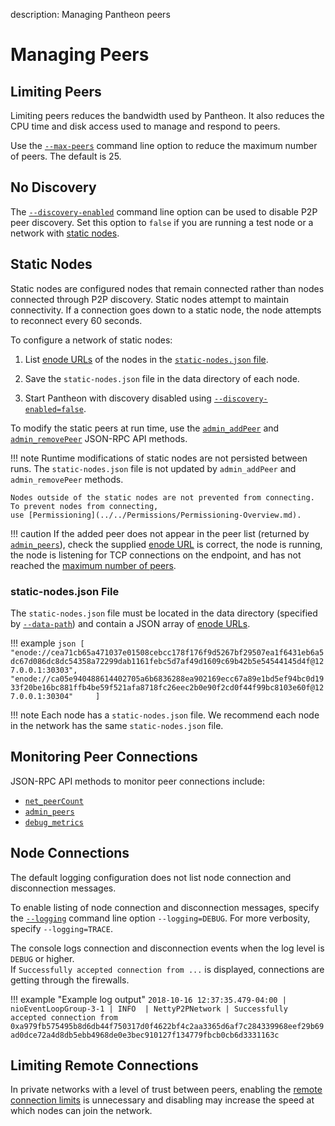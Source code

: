 description: Managing Pantheon peers 
<!--- END of page meta data -->

# Managing Peers 
 
## Limiting Peers

Limiting peers reduces the bandwidth used by Pantheon. It also reduces the CPU time and disk access 
used to manage and respond to peers.  
 
Use the [`--max-peers`](../../Reference/Pantheon-CLI-Syntax.md#max-peers) command line option to reduce 
the maximum number of peers. The default is 25.

## No Discovery

The [`--discovery-enabled`](../../Reference/Pantheon-CLI-Syntax.md#discovery-enabled) command line option 
can be used to disable P2P peer discovery.
Set this option to `false` if you are running a test node or a network with [static nodes](#static-nodes).

## Static Nodes

Static nodes are configured nodes that remain connected rather than nodes connected through P2P discovery. 
Static nodes attempt to maintain connectivity. If a connection goes down to a static node, 
the node attempts to reconnect every 60 seconds.

To configure a network of static nodes: 

1. List [enode URLs](../Node-Keys.md#enode-url) of the nodes in the [`static-nodes.json` file](#static-nodesjson-file).

1. Save the `static-nodes.json` file in the data directory of each node. 

1. Start Pantheon with discovery disabled using [`--discovery-enabled=false`](../../Reference/Pantheon-CLI-Syntax.md#discovery-enabled).   

To modify the static peers at run time, use the [`admin_addPeer`](../../Reference/Pantheon-API-Methods.md#admin_addpeer) 
and [`admin_removePeer`](../../Reference/Pantheon-API-Methods.md#admin_removepeer) JSON-RPC API methods. 

!!! note
    Runtime modifications of static nodes are not persisted between runs. The `static-nodes.json` file
    is not updated by `admin_addPeer` and `admin_removePeer` methods. 
    
    Nodes outside of the static nodes are not prevented from connecting.  To prevent nodes from connecting,
    use [Permissioning](../../Permissions/Permissioning-Overview.md). 
    
!!! caution 
    If the added peer does not appear in the peer list (returned by [`admin_peers`](../../Reference/Pantheon-API-Methods.md#admin_peers)),
    check the supplied [enode URL](../Node-Keys.md#enode-url) is correct, the node is running, the node is listening for 
    TCP connections on the endpoint, and has not reached the [maximum number of peers](#limiting-peers).
    
### static-nodes.json File

The `static-nodes.json` file must be located in the data directory (specified by [`--data-path`](../../Reference/Pantheon-CLI-Syntax.md#data-path))
and contain a JSON array of [enode URLs](../Node-Keys.md#enode-url).

!!! example 
    ```json
    [
    "enode://cea71cb65a471037e01508cebcc178f176f9d5267bf29507ea1f6431eb6a5dc67d086dc8dc54358a72299dab1161febc5d7af49d1609c69b42b5e54544145d4f@127.0.0.1:30303",
    "enode://ca05e940488614402705a6b6836288ea902169ecc67a89e1bd5ef94bc0d1933f20be16bc881ffb4be59f521afa8718fc26eec2b0e90f2cd0f44f99bc8103e60f@127.0.0.1:30304"    
    ]
    ``` 

!!! note
    Each node has a `static-nodes.json` file. We recommend each node in the network has the same `static-nodes.json` file. 

## Monitoring Peer Connections

JSON-RPC API methods to monitor peer connections include: 

* [`net_peerCount`](../../Reference/Pantheon-API-Methods.md#net_peercount)
* [`admin_peers`](../../Reference/Pantheon-API-Methods.md#admin_peers)
* [`debug_metrics`](../../Reference/Pantheon-API-Methods.md#debug_metrics)

## Node Connections

The default logging configuration does not list node connection and disconnection messages.  

To enable listing of node connection and disconnection messages, specify the 
[`--logging`](../../Reference/Pantheon-CLI-Syntax.md#logging) command line option `--logging=DEBUG`.
For more verbosity, specify `--logging=TRACE`.  

The console logs connection and disconnection events when the log level is `DEBUG` or higher.  
If `Successfully accepted connection from ...` is displayed, connections are getting through the firewalls. 

!!! example "Example log output"
    `2018-10-16 12:37:35.479-04:00 | nioEventLoopGroup-3-1 | INFO  | NettyP2PNetwork | Successfully accepted connection from 0xa979fb575495b8d6db44f750317d0f4622bf4c2aa3365d6af7c284339968eef29b69ad0dce72a4d8db5ebb4968de0e3bec910127f134779fbcb0cb6d3331163c`

## Limiting Remote Connections 

In private networks with a level of trust between peers, enabling the [remote connection limits](../../Reference/Pantheon-CLI-Syntax.md#remote-connections-limit-enabled)
is unnecessary and disabling may increase the speed at which nodes can join the network.

